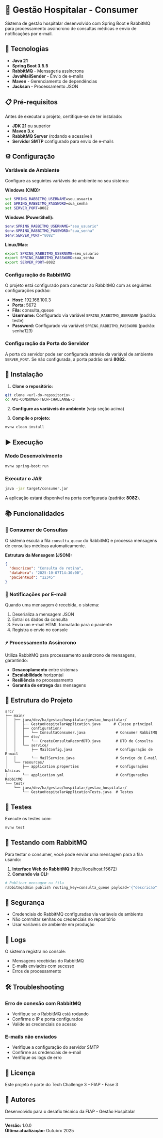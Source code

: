 # 🏥 Gestão Hospitalar - Consumer

Sistema de gestão hospitalar desenvolvido com Spring Boot e RabbitMQ para processamento assíncrono de consultas médicas e envio de notificações por e-mail.

## 🚀 Tecnologias

- **Java 21**
- **Spring Boot 3.5.5**
- **RabbitMQ** - Mensageria assíncrona
- **JavaMailSender** - Envio de e-mails
- **Maven** - Gerenciamento de dependências
- **Jackson** - Processamento JSON

## 📋 Pré-requisitos

Antes de executar o projeto, certifique-se de ter instalado:

- **JDK 21** ou superior
- **Maven 3.x**
- **RabbitMQ Server** (rodando e acessível)
- **Servidor SMTP** configurado para envio de e-mails

## ⚙️ Configuração

### Variáveis de Ambiente

Configure as seguintes variáveis de ambiente no seu sistema:

**Windows (CMD):**
```cmd
set SPRING_RABBITMQ_USERNAME=seu_usuario
set SPRING_RABBITMQ_PASSWORD=sua_senha
set SERVER_PORT=8082
```

**Windows (PowerShell):**
```powershell
$env:SPRING_RABBITMQ_USERNAME="seu_usuario"
$env:SPRING_RABBITMQ_PASSWORD="sua_senha"
$env:SERVER_PORT="8082"
```

**Linux/Mac:**
```bash
export SPRING_RABBITMQ_USERNAME=seu_usuario
export SPRING_RABBITMQ_PASSWORD=sua_senha
export SERVER_PORT=8082
```

### Configuração do RabbitMQ

O projeto está configurado para conectar ao RabbitMQ com as seguintes configurações padrão:

- **Host:** 192.168.100.3
- **Porta:** 5672
- **Fila:** consulta_queue
- **Username:** Configurado via variável `SPRING_RABBITMQ_USERNAME` (padrão: teste)
- **Password:** Configurado via variável `SPRING_RABBITMQ_PASSWORD` (padrão: senha123)

### Configuração da Porta do Servidor

A porta do servidor pode ser configurada através da variável de ambiente `SERVER_PORT`. Se não configurada, a porta padrão será **8082**.

## 🔧 Instalação

1. **Clone o repositório:**
```bash
git clone <url-do-repositorio>
cd API-CONSUMER-TECH-CHALLANGE-3
```

2. **Configure as variáveis de ambiente** (veja seção acima)

3. **Compile o projeto:**
```bash
mvnw clean install
```

## ▶️ Execução

### Modo Desenvolvimento

```bash
mvnw spring-boot:run
```

### Executar o JAR

```bash
java -jar target/consumer.jar
```

A aplicação estará disponível na porta configurada (padrão: **8082**).

## 📚 Funcionalidades

### 🔔 Consumer de Consultas

O sistema escuta a fila `consulta_queue` do RabbitMQ e processa mensagens de consultas médicas automaticamente.

**Estrutura da Mensagem (JSON):**
```json
{
  "descricao": "Consulta de rotina",
  "dataHora": "2025-10-07T14:30:00",
  "pacienteId": "12345"
}
```

### 📧 Notificações por E-mail

Quando uma mensagem é recebida, o sistema:
1. Deserializa a mensagem JSON
2. Extrai os dados da consulta
3. Envia um e-mail HTML formatado para o paciente
4. Registra o envio no console

### ⚡ Processamento Assíncrono

Utiliza RabbitMQ para processamento assíncrono de mensagens, garantindo:
- **Desacoplamento** entre sistemas
- **Escalabilidade** horizontal
- **Resiliência** no processamento
- **Garantia de entrega** das mensagens

## 📁 Estrutura do Projeto

```
src/
├── main/
│   ├── java/dev/ha/gestao/hospitalar/gestao_hospitalar/
│   │   ├── GestaoHospitalarApplication.java      # Classe principal
│   │   ├── configuration/
│   │   │   └── ConsultaConsumer.java              # Consumer RabbitMQ
│   │   ├── dto/
│   │   │   └── CreateConsultaRecordDTO.java       # DTO de Consulta
│   │   └── service/
│   │       ├── MailConfig.java                    # Configuração de E-mail
│   │       └── MailService.java                   # Serviço de E-mail
│   └── resources/
│       ├── application.properties                 # Configurações básicas
│       └── application.yml                        # Configurações RabbitMQ
└── test/
    └── java/dev/ha/gestao/hospitalar/gestao_hospitalar/
        └── GestaoHospitalarApplicationTests.java  # Testes
```

## 🧪 Testes

Execute os testes com:

```bash
mvnw test
```

## 🐰 Testando com RabbitMQ

Para testar o consumer, você pode enviar uma mensagem para a fila usando:

1. **Interface Web do RabbitMQ** (http://localhost:15672)
2. **Comando via CLI:**
```bash
# Publicar mensagem na fila
rabbitmqadmin publish routing_key=consulta_queue payload='{"descricao":"Consulta Teste","dataHora":"2025-10-07T14:30:00","pacienteId":"123"}'
```

## 🔐 Segurança

- Credenciais do RabbitMQ configuradas via variáveis de ambiente
- Não commitar senhas ou credenciais no repositório
- Usar variáveis de ambiente em produção

## 📝 Logs

O sistema registra no console:
- Mensagens recebidas do RabbitMQ
- E-mails enviados com sucesso
- Erros de processamento

## 🛠️ Troubleshooting

### Erro de conexão com RabbitMQ
- Verifique se o RabbitMQ está rodando
- Confirme o IP e porta configurados
- Valide as credenciais de acesso

### E-mails não enviados
- Verifique a configuração do servidor SMTP
- Confirme as credenciais de e-mail
- Verifique os logs de erro

## 📄 Licença

Este projeto é parte do Tech Challenge 3 - FIAP - Fase 3

## 👥 Autores

Desenvolvido para o desafio técnico da FIAP - Gestão Hospitalar

---

**Versão:** 1.0.0  
**Última atualização:** Outubro 2025


